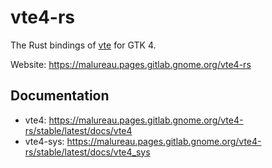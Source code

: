 # vte4-rs

The Rust bindings of [vte](https://gitlab.gnome.org/GNOME/vte) for GTK 4.

Website: <https://malureau.pages.gitlab.gnome.org/vte4-rs>
<!-- Website: <https://world.pages.gitlab.gnome.org/Rust/vte4-rs> -->

## Documentation

- vte4: <https://malureau.pages.gitlab.gnome.org/vte4-rs/stable/latest/docs/vte4>
- vte4-sys: <https://malureau.pages.gitlab.gnome.org/vte4-rs/stable/latest/docs/vte4_sys>
